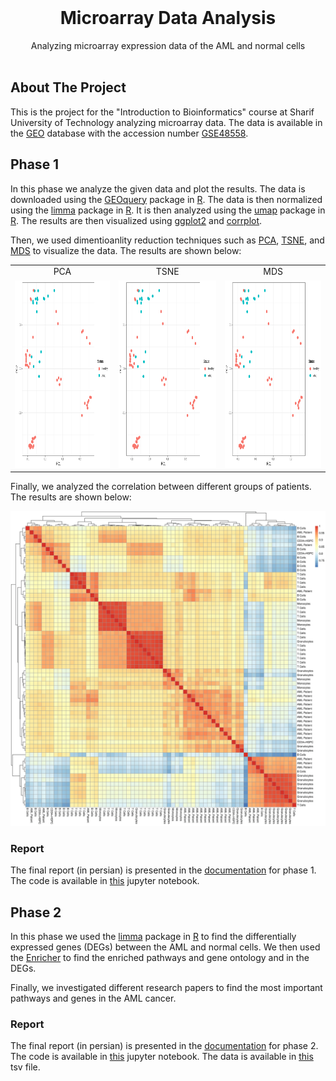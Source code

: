 <br/>
<p align="center">
  <h1 align="center">Microarray Data Analysis</h3>

  <p align="center">
    Analyzing microarray expression data of the AML and normal cells
    <br/>
    <br/>
  </p>
</p>

## About The Project

This is the project for the "Introduction to Bioinformatics" course at Sharif University of Technology analyzing microarray data. The data is available in the [GEO](https://www.ncbi.nlm.nih.gov/geo/) database with the accession number [GSE48558](https://www.ncbi.nlm.nih.gov/geo/query/acc.cgi?acc=GSE48558).


## Phase 1

In this phase we analyze the given data and plot the results. The data is downloaded using the [GEOquery](https://bioconductor.org/packages/release/bioc/html/GEOquery.html) package in [R](https://www.r-project.org/). The data is then normalized using the [limma](https://bioconductor.org/packages/release/bioc/html/limma.html) package in [R](https://www.r-project.org/). It is then analyzed using the [umap](https://cran.r-project.org/web/packages/umap/vignettes/umap.html) package in [R](https://www.r-project.org/). The results are then visualized using [ggplot2](https://ggplot2.tidyverse.org/) and [corrplot](https://cran.r-project.org/web/packages/corrplot/index.html). 

Then, we used dimentioanlity reduction techniques such as [PCA](https://en.wikipedia.org/wiki/Principal_component_analysis), [TSNE](https://en.wikipedia.org/wiki/T-distributed_stochastic_neighbor_embedding), and [MDS](https://en.wikipedia.org/wiki/Multidimensional_scaling) to visualize the data. The results are shown below:

<table>
  <tr align="center">
    <td>PCA</td>
    <td>TSNE</td>
    <td>MDS</td>
  </tr>
  <tr>
    <td><img src="Phase%201/figs/pca6.png" width=300 height=300></td>
    <td><img src="Phase%201/figs/pca6.png" width=300 height=300></td>
    <td><img src="Phase%201/figs/pca6.png" width=300 height=300></td>
  </tr>
 </table>

Finally, we analyzed the correlation between different groups of patients. The results are shown below:

![Correlation](Phase%201/figs/SourceName-Cor-Heatmap-1.png)

### Report

The final report (in persian) is presented in the [documentation](/Phase%201/report.pdf) for phase 1. The code is available in [this](/Phase%201/Bio_Phase_1.ipynb) jupyter notebook.

## Phase 2

In this phase we used the [limma](https://bioconductor.org/packages/release/bioc/html/limma.html) package in [R](https://www.r-project.org/) to find the differentially expressed genes (DEGs) between the AML and normal cells. We then used the [Enricher](https://maayanlab.cloud/Enrichr/) to find the enriched pathways and gene ontology and in the DEGs.

Finally, we investigated different research papers to find the most important pathways and genes in the AML cancer.

### Report

The final report (in persian) is presented in the [documentation](/Phase%202/report.pdf) for phase 2. The code is available in [this](/Phase%202/Bio_Phase_2.ipynb) jupyter notebook. The data is available in [this](/Phase%202/data/AML_Healthy.tsv) tsv file.

